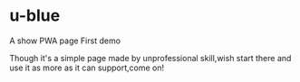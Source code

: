 # u-blue
A show PWA page First demo

Though it's a simple page made by unprofessional skill,wish start there and use it as more as it can support,come on!
